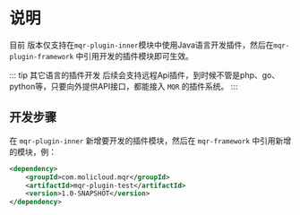 # 说明
目前 <Badge text="Alpha" type="warning" vertical="middle" /> 版本仅支持在`mqr-plugin-inner`模块中使用Java语言开发插件，然后在`mqr-plugin-framework` 中引用开发的插件模块即可生效。

::: tip 其它语言的插件开发
后续会支持远程Api插件，到时候不管是php、go、python等，只要向外提供API接口，都能接入 `MQR` 的插件系统。
:::

## 开发步骤
在 `mqr-plugin-inner` 新增要开发的插件模块，然后在 `mqr-framework` 中引用新增的模块，例：
``` xml
<dependency>
    <groupId>com.molicloud.mqr</groupId>
    <artifactId>mqr-plugin-test</artifactId>
    <version>1.0-SNAPSHOT</version>
</dependency>
```